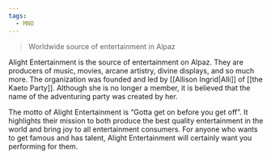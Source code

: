 ```yaml
---
tags:
  - MNO
---
```

> Worldwide source of entertainment in Alpaz

Alight Entertainment is the source of entertainment on Alpaz. They are producers of music, movies, arcane artistry, divine displays, and so much more. The organization was founded and led by [[Allison Ingrid|Alli]] of [[the Kaeto Party]]. Although she is no longer a member, it is believed that the name of the adventuring party was created by her. 

The motto of Alight Entertainment is “Gotta get on before you get off”. It highlights their mission to both produce the best quality entertainment in the world and bring joy to all entertainment consumers. For anyone who wants to get famous and has talent, Alight Entertainment will certainly want you performing for them.